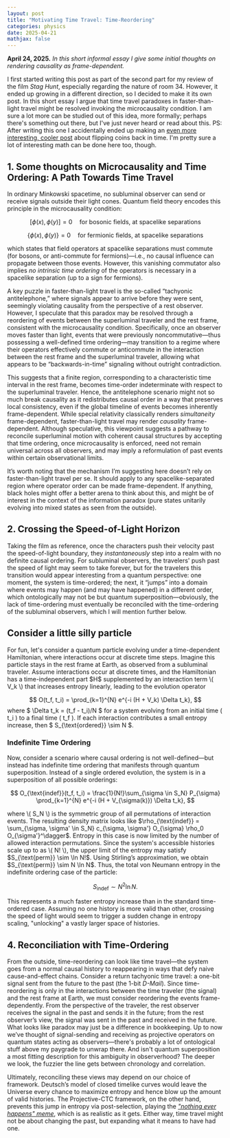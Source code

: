 ```yaml
---
layout: post
title: "Motivating Time Travel: Time-Reordering"
categories: physics
date: 2025-04-21
mathjax: false
---
```

**April 24, 2025.** *In this short informal essay I give some initial thoughts on rendering causality as frame-dependent.*

<p>
I first started writing this post as part of the second part for my review of the film <i>Stag Hunt</i>, especially regarding the nature of room 34. However, it ended up growing in a different direction, so I decided to make it its own post. In this short essay I argue that time travel paradoxes in faster-than-light travel might be resolved invoking the microcausality condition. I am sure a lot more can be studied out of this idea, more formally; perhaps there's something out there, but I've just never heard or read about this. PS: After writing this one I accidentally ended up making an <a href="https://zblog741.github.io/ctc-coin">even more interesting, cooler post</a> about flipping coins back in time. I'm pretty sure a lot of interesting math can be done here too, though. 
</p>

<h2>1. Some thoughts on Microcausality and Time Ordering: A Path Towards Time Travel</h2>

<p>
In ordinary Minkowski spacetime, no subluminal observer can send or receive signals outside their light cones. Quantum field theory encodes this principle in the microcausality condition:
</p>

$$
[\phi(x), \phi(y)] = 0 \quad \text{for bosonic fields, at spacelike separations}
$$

$$
\{\phi(x), \phi(y)\} = 0 \quad \text{for fermionic fields, at spacelike separations} 
$$

<p>
which states that field operators at spacelike separations must commute (for bosons, or anti-commute for fermions)—i.e., no causal influence can propagate between those events. However, this vanishing commutator also implies <em>no intrinsic time ordering</em> of the operators is necessary in a spacelike separation (up to a sign for fermions).
</p>

<p> A key puzzle in faster-than-light travel is the so-called “tachyonic antitelephone,” where signals appear to arrive before they were sent, seemingly violating causality from the perspective of a rest observer. However, I speculate that this paradox may be resolved through a reordering of events between the superluminal traveler and the rest frame, consistent with the microcausality condition. 
Specifically, once an observer moves faster than light, events that were previously noncommutative—thus possessing a well-defined time ordering—may transition to a regime where their operators effectively commute or anticommute in the interaction between the rest frame and the superluminal traveler, allowing what appears to be “backwards-in-time” signaling without outright contradiction.</p> 

<p> 
This suggests that a finite region, corresponding to a characteristic time interval in the rest frame, becomes time-order indeterminate with respect to the superluminal traveler. 
Hence, the antitelephone scenario might not so much break causality as it redistributes causal order in a way that preserves local consistency, even if the global timeline of events becomes inherently frame-dependent. While special relativity classically renders <em>simultaneity</em> frame-dependent, faster-than-light travel may render <em>causality</em> frame-dependent. Although speculative, this viewpoint suggests a pathway to reconcile superluminal motion with coherent causal structures by accepting that time ordering, once microcausality is enforced, need not remain universal across all observers, and may imply a reformulation of past events within certain observational limits.</p> 

<p> It’s worth noting that the mechanism I’m suggesting here doesn’t rely on faster-than-light travel per se. It should apply to any spacelike-separated region where operator order can be made frame-dependent. If anything, black holes might offer a better arena to think about this, and might be of interest in the context of the information paradox (pure states unitarily evolving into mixed states as seen from the outside). </p>

<h2>2. Crossing the Speed-of-Light Horizon</h2>

<p>
Taking the film as reference, once the characters push their velocity past the speed-of-light boundary, they <em>instantaneously</em> step into a realm with no definite causal ordering. 
For subluminal observers, the travelers' push past the speed of light may seem to take forever, but for the travelers this transition would appear interesting from a quantum perspective: one moment, the system is time-ordered; the next, it “jumps” into a domain where events may happen (and may have happened) in a different order, which ontologically may not be but quantum superposition—obviously, the lack of time-ordering must eventually be reconciled with the time-ordering of the subluminal observers, which I will mention further below. 
</p>


<h2>Consider a little silly particle</h2>

<p>For fun, let's consider a quantum particle evolving under a time-dependent Hamiltonian, where interactions occur at discrete time steps. 
Imagine this particle stays in the rest frame at Earth, as observed from a subluminal traveler. 
Assume interactions occur at discrete times, and the Hamiltonian has a time-independent part $H$ supplemented by an interaction term \( V_k \) that increases entropy linearly, leading to the evolution operator

$$
O(t_f, t_i) = \prod_{k=1}^{N} e^{-i (H + V_k) \Delta t_k},
$$
where $ \Delta t_k = (t_f - t_i)/N $ for a system evolving from an initial time \( t_i \) to a final time \( t_f \). 
If each interaction contributes a small entropy increase, then 
$
S_{\text{ordered}} \sim N
$.
</p>

<h3>Indefinite Time Ordering</h3>

<p>Now, consider a scenario where causal ordering is not well-defined—but instead has indefinite time ordering that manifests through quantum superposition. Instead of a single ordered evolution, the system is in a superposition of all possible orderings:</p>

$$
O_{\text{indef}}(t_f, t_i) = \frac{1}{N!}\sum_{\sigma \in S_N} P_{\sigma} \prod_{k=1}^{N} e^{-i (H + V_{\sigma(k)}) \Delta t_k},
$$

<p>where \( S_N \) is the symmetric group of all permutations of interaction events. The resulting density matrix looks like $\rho_{\text{indef}} = \sum_{\sigma, \sigma' \in S_N} c_{\sigma, \sigma'} O_{\sigma} \rho_0 O_{\sigma'}^\dagger$. Entropy in this case is now limited by the number of allowed interaction permutations. 
Since the system's accessible histories scale up to as \( N! \), the upper limit of the entropy may satisfy $S_{\text{perm}} \sim \ln N!$.
Using Stirling’s approximation, we obtain $S_{\text{perm}} \sim N \ln N$. Thus, the total von Neumann entropy in the indefinite ordering case of the particle:</p>

$$
S_{\text{indef}} \sim N^2 \ln N.
$$

<p>This represents a much faster entropy increase than in the standard time-ordered case. 
Assuming no one history is more valid than other, crossing the speed of light would seem to trigger a sudden change in entropy scaling, "unlocking" a vastly larger space of histories. 
</p>


<h2>4. Reconciliation with Time-Ordering </h2>

<p> From the outside, time-reordering can look like time travel—the system goes from a normal causal history to reappearing in ways that defy naive cause-and-effect chains. Consider a return tachyonic time travel: a one-bit signal sent from the future to the past (the 1-bit <em>D-Mail</em>). Since time-reordering is only in the interactions between the time traveler (the signal) and the rest frame at Earth, we must consider reordering the events frame-dependently. From the perspective of the traveler, the rest observer receives the signal in the past and sends it in the future; from the rest observer’s view, the signal was sent in the past and received in the future. What looks like paradox may just be a difference in bookkeeping. Up to now we’ve thought of signal-sending and receiving as projective operators on quantum states acting as observers—there's probably a lot of ontological stuff above my paygrade to unwrap there. And isn't quantum superposition a most fitting description for this ambiguity in observerhood? The deeper we look, the fuzzier the line gets between chronology and correlation. 
</p> 

<p> Ultimately, reconciling these views may depend on our choice of framework. Deutsch’s model of closed timelike curves would leave the Universe every chance to maximize entropy and hence blow up the amount of valid histories. The Projective-CTC framework, on the other hand, prevents this jump in entropy via post-selection, playing the <a href="/assets/time/GVV9JYoa8AAh0ss.jpg" target="_blank"><i>"nothing ever happens" meme</i></a>, which is as realistic as it gets. Either way, time travel might not be about changing the past, but expanding what it means to have had one. </p>